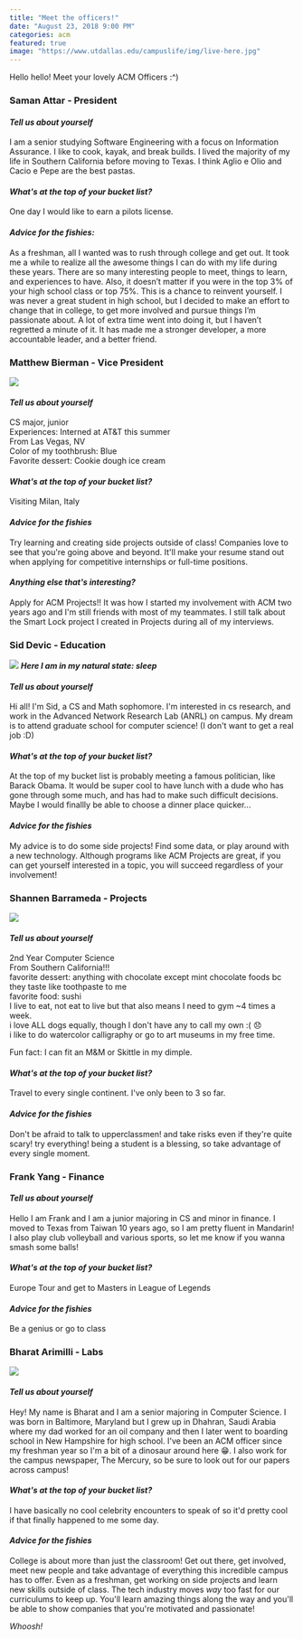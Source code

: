 ```yaml
---
title: "Meet the officers!"
date: "August 23, 2018 9:00 PM"
categories: acm
featured: true
image: "https://www.utdallas.edu/campuslife/img/live-here.jpg"
---
```


Hello hello! Meet your lovely ACM Officers :^)

<!--more-->

### Saman Attar - President

#### *Tell us about yourself*
I am a senior studying Software Engineering with a focus on Information Assurance. I like to cook, kayak, and break builds. I lived the majority of my life in Southern California before moving to Texas. I think Aglio e Olio and Cacio e Pepe are the best pastas.

#### *What's at the top of your bucket list?*
One day I would like to earn a pilots license.

#### *Advice for the fishies:*
As a freshman, all I wanted was to rush through college and get out. It took me a while to realize all the awesome things I can do with my life during these years. There are so many interesting people to meet, things to learn, and experiences to have. Also, it doesn’t matter if you were in the top 3% of your high school class or top 75%. This is a chance to reinvent yourself. I was never a great student in high school, but I decided to make an effort to change that in college, to get more involved and pursue things I’m passionate about. A lot of extra time went into doing it, but I haven’t regretted a minute of it. It has made me a stronger developer, a more accountable leader, and a better friend.

### Matthew Bierman - Vice President

![](/png/meet-matthew.JPG)

#### *Tell us about yourself*

CS major, junior <br />
Experiences: Interned at AT&T this summer <br />
From Las Vegas, NV <br />
Color of my toothbrush: Blue <br />
Favorite dessert: Cookie dough ice cream

#### *What's at the top of your bucket list?*
Visiting Milan, Italy

#### *Advice for the fishies*
Try learning and creating side projects outside of class! Companies love to see that you're going above and beyond. It'll make your resume stand out when applying for competitive internships or full-time positions.

#### *Anything else that's interesting?*
Apply for ACM Projects!! It was how I started my involvement with ACM two years ago and I'm still friends with most of my teammates. I still talk about the Smart Lock project I created in Projects during all of my interviews.

### Sid Devic - Education
![](/png/meet-sid.jpg)
***Here I am in my natural state: sleep***

#### *Tell us about yourself*
Hi all! I'm Sid, a CS and Math sophomore. I'm interested in cs research, and work in the Advanced Network Research Lab (ANRL) on campus. My dream is to attend graduate school for computer science! (I don't want to get a real job :D)

#### *What's at the top of your bucket list?*
At the top of my bucket list is probably meeting a famous politician, like Barack Obama. It would be super cool to have lunch with a dude who has gone through some much, and has had to make such difficult decisions. Maybe I would finallly be able to choose a dinner place quicker...

#### *Advice for the fishies*
My advice is to do some side projects! Find some data, or play around with a new technology. Although programs like ACM Projects are great, if you can get yourself interested in a topic, you will succeed regardless of your involvement!

### Shannen Barrameda - Projects

![](/png/meet-shannen.jpg)

#### *Tell us about yourself*
2nd Year Computer Science <br />
From Southern California!!! <br />
favorite dessert: anything with chocolate except mint chocolate foods bc they taste like toothpaste to me <br />
favorite food: sushi <br />
I live to eat, not eat to live but that also means I need to gym ~4 times a week. <br />
i love ALL dogs equally, though I don't have any to call my own :( :disappointed: <br />
i like to do watercolor calligraphy  or go to art museums in my free time. <br />

Fun fact: I can fit an M&M or Skittle in my dimple.

#### *What's at the top of your bucket list?*
Travel to every single continent. I've only been to 3 so far.

#### *Advice for the fishies*
Don't be afraid to talk to upperclassmen! and take risks even if they're quite scary! try everything! being a student is a blessing, so take advantage of every single moment.

<!--- ### Matthew Le - HackUTD --->

### Frank Yang - Finance
#### *Tell us about yourself*
Hello I am Frank and I am a junior majoring in CS and minor in finance. I moved to Texas from Taiwan 10 years ago, so I am pretty fluent in Mandarin! I also play club volleyball and various sports, so let me know if you wanna smash some balls!

#### *What's at the top of your bucket list?*
Europe Tour and get to Masters in League of Legends

#### *Advice for the fishies*
Be a genius or go to class

<!---
### Kelley Hoang - Design

### Krithika Suresh - Marketing

### Ritika Shrivastava - Public Relations

### Reena Suh - Communications
--->

### Bharat Arimilli - Labs

![](/png/meet-bharat.jpg)

#### *Tell us about yourself*
Hey! My name is Bharat and I am a senior majoring in Computer Science. I was born in Baltimore, Maryland but I grew up in Dhahran, Saudi Arabia where my dad worked for an oil company and then I later went to boarding school in New Hampshire for high school. I've been an ACM officer since my freshman year so I'm a bit of a dinosaur around here 😁. I also work for the campus newspaper, The Mercury, so be sure to look out for our papers across campus!

#### *What's at the top of your bucket list?*
I have basically no cool celebrity encounters to speak of so it'd pretty cool if that finally happened to me some day.

#### *Advice for the fishies*
College is about more than just the classroom! Get out there, get involved, meet new people and take advantage of everything this incredible campus has to offer. Even as a freshman, get working on side projects and learn new skills outside of class. The tech industry moves *way* too fast for our curriculums to keep up. You'll learn amazing things along the way and you'll be able to show companies that you're motivated and passionate!

<!--- ### Oliver Warne - Operations --->

*Whoosh!*
